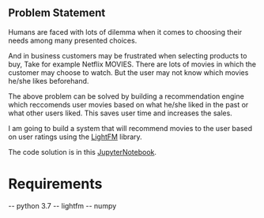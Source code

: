 ## Problem Statement

Humans are faced with lots of dilemma when it comes to choosing their needs among many presented choices.

And in business customers may be frustrated when selecting products to buy, Take for example Netflix MOVIES. There are lots of movies in which the customer may choose to watch. But the user may not know which movies he/she likes beforehand.

The above problem can be solved by building a recommendation engine which reccomends user movies based on what he/she liked in the past or what other users liked. This saves user time and increases the sales.

I am going to build a system that will recommend movies to the user based on user ratings using the [LightFM](https://lyst.github.io/lightfm/docs/home.html) library.

The code solution is in this [JupyterNotebook](https://github.com/kongaevans/Movie-Recommender/blob/master/movie_recommender_with_LightFm.ipynb).

# Requirements
-- python 3.7
-- lightfm
-- numpy

